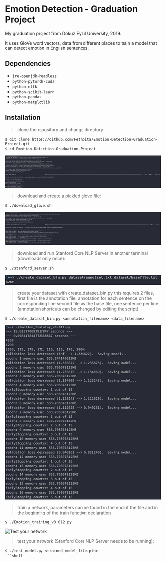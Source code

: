 # Emotion Detection - Graduation Project
My graduation project from Dokuz Eylul University, 2019.

It uses GloVe word vectors, data from different places to train a model that can detect emotion in English sentences.

## Dependencies
* `jre-openjdk-headless`
* `python-pytorch-cuda`
* `python-nltk`
* `python-scikit-learn`
* `python-pandas`
* `python-matplotlib`

## Installation

> clone the repository and change directory
```shell
$ git clone https://github.com/Fethbita/Emotion-Detection-Graduation-Project.git
$ cd Emotion-Detection-Graduation-Project
```

![Download and create glove bin](./images/glovescript.png)
> download and create a pickled glove file:
```shell
$ ./download_glove.sh
```

![Download and run Stanford Core NLP Server](./images/corenlpserver.png)
> download and run Stanford Core NLP Server in another terminal (downloads only once):
```shell
$ ./stanford_server.sh
```

![Create your dataset binary](./images/createdatasetbin.png)
> create your dataset with create_dataset_bin.py
> this requires 2 files, first file is the annotation file, annotation for each sentence on the corresponding line
> second file as the base file, one sentence per line:
> (annotation shortcuts can be changed by editing the script)
```shell
$ ./create_dataset_bin.py <annotation_filename> <data_filename>
```

![Train your network](./images/training.png)
> train a network, parameters can be found in the end of the file and in the beginning of the train function declaration
```shell
$ ./Emotion_training_v3.012.py
```

![Test your network](./images/testscreenshot.png)

> test your network (Stanford Core NLP Server needs to be running):
```shell
$ ./test_model.py <trained_model_file.pth>
```shell
